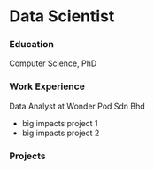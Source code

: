 # Data Scientist

### Education
Computer Science, PhD

### Work Experience
Data Analyst at Wonder Pod Sdn Bhd
- big impacts project 1
- big impacts project 2

### Projects
